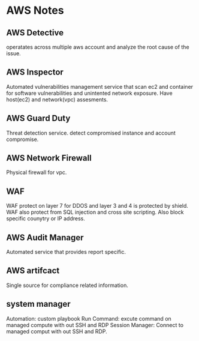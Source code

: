 # AWS Notes

## AWS Detective
operatates across multiple aws account and analyze the root cause of the issue.

## AWS Inspector
Automated vulnerabilities management service that scan ec2 and container for software vulnerabilities and unintented network exposure.
Have host(ec2) and network(vpc) assesments.

## AWS Guard Duty
Threat detection service. detect compromised instance and account compromise.

## AWS Network Firewall
Physical firewall for vpc.

## WAF
WAF protect on layer 7 for DDOS and layer  3 and 4 is protected by shield. 
WAF also protect from SQL injection and cross site scripting.
Also block specific counytry or IP address.

## AWS Audit Manager
Automated service that provides report specific.

## AWS artifcact
Single source for compliance related information.

## system manager
Automation: custom playbook
Run Command: excute command on managed compute with out SSH and RDP
Session Manager: Connect to managed comput with out SSH and RDP.

